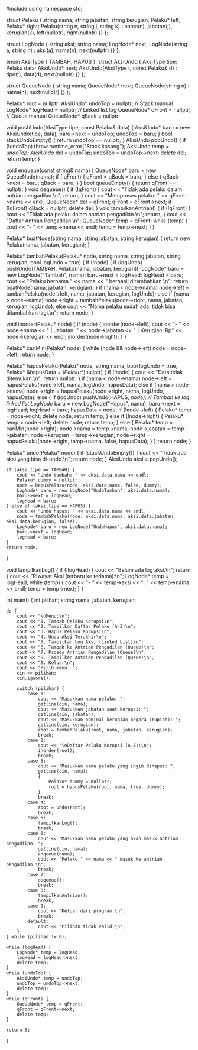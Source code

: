 #include <iostream>
using namespace std;

struct Pelaku {
    string nama;
    string jabatan;
    string kerugian; 
    Pelaku* left;
    Pelaku* right;
    Pelaku(string n, string j, string k) : nama(n), jabatan(j), kerugian(k), left(nullptr), right(nullptr) {}
};

struct LogNode {
    string aksi;
    string nama;
    LogNode* next;
    LogNode(string a, string n) : aksi(a), nama(n), next(nullptr) {}
};

enum AksiType { TAMBAH, HAPUS };
struct AksiUndo {
    AksiType tipe;
    Pelaku data;
    AksiUndo* next;
    AksiUndo(AksiType t, const Pelaku& d) : tipe(t), data(d), next(nullptr) {}
};

struct QueueNode {
    string nama;
    QueueNode* next;
    QueueNode(string n) : nama(n), next(nullptr) {}
};

Pelaku* root = nullptr;
AksiUndo* undoTop = nullptr; // Stack manual
LogNode* logHead = nullptr;  // Linked list log
QueueNode* qFront = nullptr; // Queue manual
QueueNode* qBack = nullptr;

void pushUndo(AksiType tipe, const Pelaku& data) {
    AksiUndo* baru = new AksiUndo(tipe, data);
    baru->next = undoTop;
    undoTop = baru;
}
bool stackUndoEmpty() {
    return undoTop == nullptr;
}
AksiUndo popUndo() {
    if (!undoTop) throw runtime_error("Stack kosong");
    AksiUndo temp = *undoTop;
    AksiUndo* del = undoTop;
    undoTop = undoTop->next;
    delete del;
    return temp;
}

void enqueue(const string& nama) {
    QueueNode* baru = new QueueNode(nama);
    if (!qFront) {
        qFront = qBack = baru;
    } else {
        qBack->next = baru;
        qBack = baru;
    }
}
bool queueEmpty() {
    return qFront == nullptr;
}
void dequeue() {
    if (!qFront) {
        cout << "Tidak ada pelaku dalam antrian pengadilan.\n";
        return;
    }
    cout << "Memproses pelaku: " << qFront->nama << endl;
    QueueNode* del = qFront;
    qFront = qFront->next;
    if (!qFront) qBack = nullptr;
    delete del;
}
void tampilkanAntrian() {
    if (!qFront) {
        cout << "Tidak ada pelaku dalam antrian pengadilan.\n";
        return;
    }
    cout << "Daftar Antrian Pengadilan:\n";
    QueueNode* temp = qFront;
    while (temp) {
        cout << "- " << temp->nama << endl;
        temp = temp->next;
    }
}

Pelaku* buatNode(string nama, string jabatan, string kerugian) {
    return new Pelaku(nama, jabatan, kerugian);
}

Pelaku* tambahPelaku(Pelaku* node, string nama, string jabatan, string kerugian, bool logUndo = true) {
    if (!node) {
        if (logUndo) pushUndo(TAMBAH, Pelaku(nama, jabatan, kerugian));
        LogNode* baru = new LogNode("Tambah", nama);
        baru->next = logHead;
        logHead = baru;
        cout << "Pelaku bernama " << nama << " berhasil ditambahkan.\n";
        return buatNode(nama, jabatan, kerugian);
    }
    if (nama < node->nama)
        node->left = tambahPelaku(node->left, nama, jabatan, kerugian, logUndo);
    else if (nama > node->nama)
        node->right = tambahPelaku(node->right, nama, jabatan, kerugian, logUndo);
    else
        cout << "Nama pelaku sudah ada, tidak bisa ditambahkan lagi.\n";
    return node;
}

void inorder(Pelaku* node) {
    if (node) {
        inorder(node->left);
        cout << "- " << node->nama << " | Jabatan: " << node->jabatan << " | Kerugian: Rp" << node->kerugian << endl;
        inorder(node->right);
    }
}

Pelaku* cariMin(Pelaku* node) {
    while (node && node->left) node = node->left;
    return node;
}

Pelaku* hapusPelaku(Pelaku* node, string nama, bool logUndo = true, Pelaku* &hapusData = *(Pelaku**)nullptr) {
    if (!node) {
        cout << "Data tidak ditemukan.\n";
        return nullptr;
    }
    if (nama < node->nama)
        node->left = hapusPelaku(node->left, nama, logUndo, hapusData);
    else if (nama > node->nama)
        node->right = hapusPelaku(node->right, nama, logUndo, hapusData);
    else {
        if (logUndo) pushUndo(HAPUS, *node);
        // Tambah ke log linked list
        LogNode* baru = new LogNode("Hapus", nama);
        baru->next = logHead;
        logHead = baru;
        hapusData = node;
        if (!node->left) {
            Pelaku* temp = node->right;
            delete node;
            return temp;
        } else if (!node->right) {
            Pelaku* temp = node->left;
            delete node;
            return temp;
        } else {
            Pelaku* temp = cariMin(node->right);
            node->nama = temp->nama;
            node->jabatan = temp->jabatan;
            node->kerugian = temp->kerugian;
            node->right = hapusPelaku(node->right, temp->nama, false, hapusData);
        }
    }
    return node;
}

Pelaku* undo(Pelaku* node) {
    if (stackUndoEmpty()) {
        cout << "Tidak ada aksi yang bisa di-undo.\n";
        return node;
    }
    AksiUndo aksi = popUndo();

    if (aksi.tipe == TAMBAH) {
        cout << "Undo tambah: " << aksi.data.nama << endl;
        Pelaku* dummy = nullptr;
        node = hapusPelaku(node, aksi.data.nama, false, dummy);
        LogNode* baru = new LogNode("UndoTambah", aksi.data.nama);
        baru->next = logHead;
        logHead = baru;
    } else if (aksi.tipe == HAPUS) {
        cout << "Undo hapus: " << aksi.data.nama << endl;
        node = tambahPelaku(node, aksi.data.nama, aksi.data.jabatan, aksi.data.kerugian, false);
        LogNode* baru = new LogNode("UndoHapus", aksi.data.nama);
        baru->next = logHead;
        logHead = baru;
    }
    return node;
}

void tampilkanLog() {
    if (!logHead) {
        cout << "Belum ada log aksi.\n";
        return;
    }
    cout << "Riwayat Aksi (terbaru ke terlama):\n";
    LogNode* temp = logHead;
    while (temp) {
        cout << "- " << temp->aksi << ": " << temp->nama << endl;
        temp = temp->next;
    }
}

int main() {
    int pilihan;
    string nama, jabatan, kerugian;

    do {
        cout << "\nMenu:\n";
        cout << "1. Tambah Pelaku Korupsi\n";
        cout << "2. Tampilkan Daftar Pelaku (A-Z)\n";
        cout << "3. Hapus Pelaku Korupsi\n";
        cout << "4. Undo Aksi Terakhir\n";
        cout << "5. Tampilkan Log Aksi (Linked List)\n";
        cout << "6. Tambah ke Antrian Pengadilan (Queue)\n";
        cout << "7. Proses Antrian Pengadilan (Queue)\n";
        cout << "8. Tampilkan Antrian Pengadilan (Queue)\n";
        cout << "0. Keluar\n";
        cout << "Pilih menu: ";
        cin >> pilihan;
        cin.ignore();

        switch (pilihan) {
            case 1:
                cout << "Masukkan nama pelaku: ";
                getline(cin, nama);
                cout << "Masukkan jabatan saat korupsi: ";
                getline(cin, jabatan);
                cout << "Masukkan nominal kerugian negara (rupiah): ";
                getline(cin, kerugian);
                root = tambahPelaku(root, nama, jabatan, kerugian);
                break;
            case 2:
                cout << "\nDaftar Pelaku Korupsi (A-Z):\n";
                inorder(root);
                break;
            case 3:
                cout << "Masukkan nama pelaku yang ingin dihapus: ";
                getline(cin, nama);
                {
                    Pelaku* dummy = nullptr;
                    root = hapusPelaku(root, nama, true, dummy);
                }
                break;
            case 4:
                root = undo(root);
                break;
            case 5:
                tampilkanLog();
                break;
            case 6:
                cout << "Masukkan nama pelaku yang akan masuk antrian pengadilan: ";
                getline(cin, nama);
                enqueue(nama);
                cout << "Pelaku " << nama << " masuk ke antrian pengadilan.\n";
                break;
            case 7:
                dequeue();
                break;
            case 8:
                tampilkanAntrian();
                break;
            case 0:
                cout << "Keluar dari program.\n";
                break;
            default:
                cout << "Pilihan tidak valid.\n";
        }
    } while (pilihan != 0);

    while (logHead) {
        LogNode* temp = logHead;
        logHead = logHead->next;
        delete temp;
    }
    while (undoTop) {
        AksiUndo* temp = undoTop;
        undoTop = undoTop->next;
        delete temp;
    }
    while (qFront) {
        QueueNode* temp = qFront;
        qFront = qFront->next;
        delete temp;
    }

    return 0;
}
